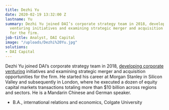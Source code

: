 ```yaml
---
title: Dezhi Yu
date: 2020-02-19 13:32:00 Z
lastname: Yu
summary: Dezhi Yu joined DAI’s corporate strategy team in 2018, developing corporate
  venturing initiatives and examining strategic merger and acquisition opportunities
  for the firm.
job-title: Analyst, DAI Capital
image: "/uploads/Dezhi%20Yu.jpg"
solutions:
- DAI Capital
---
```


Dezhi Yu joined DAI’s corporate strategy team in 2018, [developing corporate venturing](https://www.dai.com/news/dais-dezhi-yu-presents-best-practices-of-public-private-partnerships-in-land-administration) initiatives and examining strategic merger and acquisition opportunities for the firm. He started his career at Morgan Stanley in Silicon Valley and subsequently in London, where he executed a dozen of equity capital markets transactions totaling more than $10 billion across regions and sectors. He is a Mandarin Chinese and German speaker.

* B.A., international relations and economics, Colgate University
